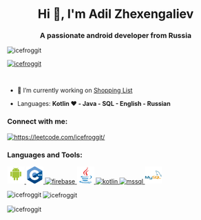 <h1 align="center">Hi 👋, I'm Adil Zhexengaliev</h1>
<h3 align="center">A passionate android developer from Russia</h3>

<p align="left"> <img src="https://komarev.com/ghpvc/?username=icefroggit&label=Profile%20views&color=0e75b6&style=flat" alt="icefroggit" /> </p>

<p align="left"> <a href="https://github.com/ryo-ma/github-profile-trophy"><img src="https://github-profile-trophy.vercel.app/?username=icefroggit" alt="icefroggit" /></a> </p>

<p align="left"> <a href="https://twitter.com/" target="blank"><img src="https://img.shields.io/twitter/follow/?logo=twitter&style=for-the-badge" alt="" /></a> </p>

- 🔭 I’m currently working on [Shopping List](https://github.com/IceFroggit/ShoppingList)

- Languages: **Kotlin ❤️ - Java - SQL - English - Russian**

<h3 align="left">Connect with me:</h3>
<p align="left">
<a href="https://www.leetcode.com/https://leetcode.com/icefroggit/" target="blank"><img align="center" src="https://raw.githubusercontent.com/rahuldkjain/github-profile-readme-generator/master/src/images/icons/Social/leet-code.svg" alt="https://leetcode.com/icefroggit/" height="30" width="40" /></a>
</p>

<h3 align="left">Languages and Tools:</h3>
<p align="left"> <a href="https://developer.android.com" target="_blank" rel="noreferrer"> <img src="https://raw.githubusercontent.com/devicons/devicon/master/icons/android/android-original-wordmark.svg" alt="android" width="40" height="40"/> </a> <a href="https://www.w3schools.com/cpp/" target="_blank" rel="noreferrer"> <img src="https://raw.githubusercontent.com/devicons/devicon/master/icons/cplusplus/cplusplus-original.svg" alt="cplusplus" width="40" height="40"/> </a> <a href="https://firebase.google.com/" target="_blank" rel="noreferrer"> <img src="https://www.vectorlogo.zone/logos/firebase/firebase-icon.svg" alt="firebase" width="40" height="40"/> </a> <a href="https://www.java.com" target="_blank" rel="noreferrer"> <img src="https://raw.githubusercontent.com/devicons/devicon/master/icons/java/java-original.svg" alt="java" width="40" height="40"/> </a> <a href="https://kotlinlang.org" target="_blank" rel="noreferrer"> <img src="https://www.vectorlogo.zone/logos/kotlinlang/kotlinlang-icon.svg" alt="kotlin" width="40" height="40"/> </a> <a href="https://www.microsoft.com/en-us/sql-server" target="_blank" rel="noreferrer"> <img src="https://www.svgrepo.com/show/303229/microsoft-sql-server-logo.svg" alt="mssql" width="40" height="40"/> </a> <a href="https://www.mysql.com/" target="_blank" rel="noreferrer"> <img src="https://raw.githubusercontent.com/devicons/devicon/master/icons/mysql/mysql-original-wordmark.svg" alt="mysql" width="40" height="40"/> </a> </p>

<p><img align="left" src="https://github-readme-stats.vercel.app/api/top-langs?username=icefroggit&show_icons=true&locale=en&layout=compact" alt="icefroggit" /></p>

<p>&nbsp;<img align="center" src="https://github-readme-stats.vercel.app/api?username=icefroggit&show_icons=true&locale=en" alt="icefroggit" /></p>

<p><img align="center" src="https://github-readme-streak-stats.herokuapp.com/?user=icefroggit&" alt="icefroggit" /></p>

